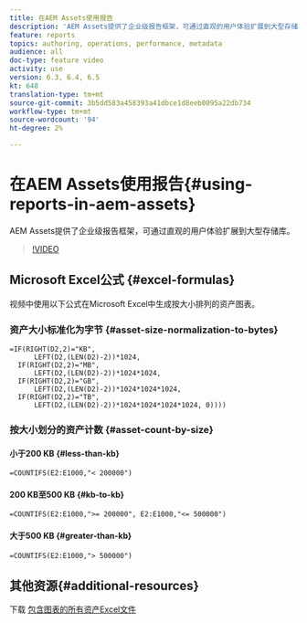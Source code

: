 ```yaml
---
title: 在AEM Assets使用报告
description: 'AEM Assets提供了企业级报告框架，可通过直观的用户体验扩展到大型存储库。 '
feature: reports
topics: authoring, operations, performance, metadata
audience: all
doc-type: feature video
activity: use
version: 6.3, 6.4, 6.5
kt: 648
translation-type: tm+mt
source-git-commit: 3b5dd583a458393a41dbce1d8eeb0095a22db734
workflow-type: tm+mt
source-wordcount: '94'
ht-degree: 2%

---
```



# 在AEM Assets使用报告{#using-reports-in-aem-assets}

AEM Assets提供了企业级报告框架，可通过直观的用户体验扩展到大型存储库。

>[!VIDEO](https://video.tv.adobe.com/v/22140/?quality=12&learn=on)

## Microsoft Excel公式 {#excel-formulas}

视频中使用以下公式在Microsoft Excel中生成按大小排列的资产图表。

### 资产大小标准化为字节 {#asset-size-normalization-to-bytes}

```
=IF(RIGHT(D2,2)="KB",
      LEFT(D2,(LEN(D2)-2))*1024,
  IF(RIGHT(D2,2)="MB",
      LEFT(D2,(LEN(D2)-2))*1024*1024,
  IF(RIGHT(D2,2)="GB",
      LEFT(D2,(LEN(D2)-2))*1024*1024*1024,
  IF(RIGHT(D2,2)="TB",
      LEFT(D2,(LEN(D2)-2))*1024*1024*1024*1024, 0))))
```

### 按大小划分的资产计数 {#asset-count-by-size}

#### 小于200 KB {#less-than-kb}

```
=COUNTIFS(E2:E1000,"< 200000")
```

#### 200 KB至500 KB {#kb-to-kb}

```
=COUNTIFS(E2:E1000,">= 200000", E2:E1000,"<= 500000")
```

#### 大于500 KB {#greater-than-kb}

```
=COUNTIFS(E2:E1000,"> 500000")
```

## 其他资源{#additional-resources}

下载 [包含图表的所有资产Excel文件](./assets/asset-reports/all-assets.xlsx)
